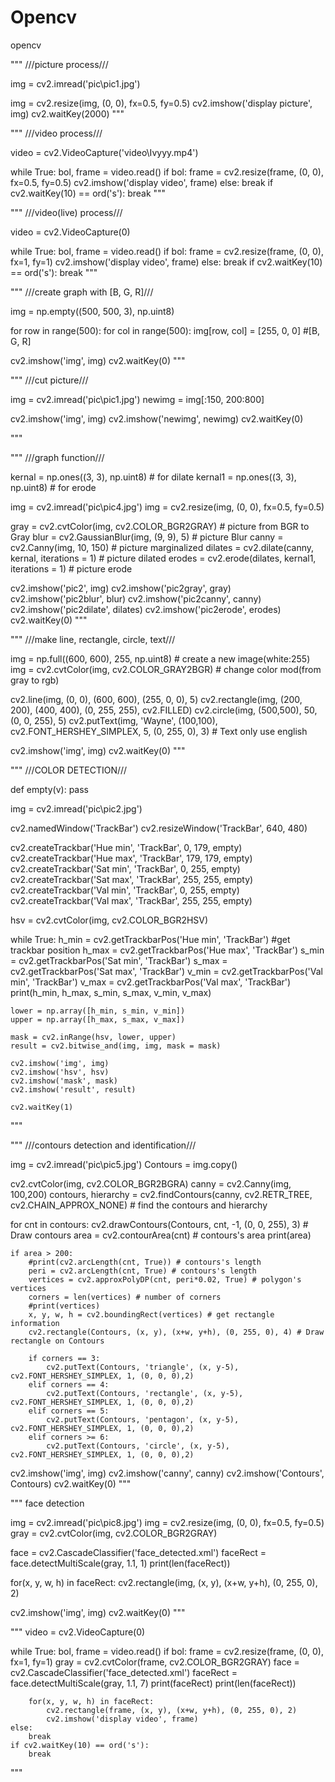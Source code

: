 # Opencv
 opencv
 
"""
///picture process///

img = cv2.imread('pic\\pic1.jpg')

img = cv2.resize(img, (0, 0), fx=0.5, fy=0.5)
cv2.imshow('display picture', img)
cv2.waitKey(2000)
"""

"""
///video process///

video  = cv2.VideoCapture('video\\Ivyyy.mp4')

while True:
    bol, frame = video.read()
    if bol:
        frame = cv2.resize(frame, (0, 0), fx=0.5, fy=0.5)
        cv2.imshow('display video', frame)
    else:
        break
    if cv2.waitKey(10) == ord('s'):
        break
"""

"""
///video(live) process///

video  = cv2.VideoCapture(0)

while True:
    bol, frame = video.read()
    if bol:
        frame = cv2.resize(frame, (0, 0), fx=1, fy=1)
        cv2.imshow('display video', frame)
    else:
        break
    if cv2.waitKey(10) == ord('s'):
        break
"""

"""
///create graph with [B, G, R]///

img = np.empty((500, 500, 3), np.uint8)

for row in range(500):
    for col in range(500):
        img[row, col] = [255, 0, 0] #[B, G, R]

cv2.imshow('img', img)
cv2.waitKey(0)
"""

"""
///cut picture///

img = cv2.imread('pic\\pic1.jpg')
newimg = img[:150, 200:800]

cv2.imshow('img', img)
cv2.imshow('newimg', newimg)
cv2.waitKey(0)

"""

"""
///graph function///

kernal = np.ones((3, 3), np.uint8) # for dilate
kernal1 = np.ones((3, 3), np.uint8) # for erode

img = cv2.imread('pic\\pic4.jpg')
img = cv2.resize(img, (0, 0), fx=0.5, fy=0.5)

gray = cv2.cvtColor(img, cv2.COLOR_BGR2GRAY) # picture from BGR to Gray
blur = cv2.GaussianBlur(img, (9, 9), 5) # picture Blur
canny = cv2.Canny(img, 10, 150) # picture marginalized
dilates = cv2.dilate(canny, kernal, iterations = 1) # picture dilated
erodes = cv2.erode(dilates, kernal1, iterations = 1) # picture erode


cv2.imshow('pic2', img)
cv2.imshow('pic2gray', gray) 
cv2.imshow('pic2blur', blur)
cv2.imshow('pic2canny', canny)
cv2.imshow('pic2dilate', dilates)
cv2.imshow('pic2erode', erodes)
cv2.waitKey(0)
"""

"""
///make line, rectangle, circle, text///

img = np.full((600, 600), 255, np.uint8) # create a new image(white:255) 
img = cv2.cvtColor(img, cv2.COLOR_GRAY2BGR) # change color mod(from gray to rgb)

cv2.line(img, (0, 0), (600, 600), (255, 0, 0), 5)
cv2.rectangle(img, (200, 200), (400, 400), (0, 255, 255), cv2.FILLED)
cv2.circle(img, (500,500), 50, (0, 0, 255), 5)
cv2.putText(img, 'Wayne', (100,100), cv2.FONT_HERSHEY_SIMPLEX, 5, (0, 255, 0), 3) # Text only use english

cv2.imshow('img', img)
cv2.waitKey(0)
"""

"""
///COLOR DETECTION///

def empty(v):
    pass

img = cv2.imread('pic\\pic2.jpg')

cv2.namedWindow('TrackBar')
cv2.resizeWindow('TrackBar', 640, 480)

cv2.createTrackbar('Hue min', 'TrackBar', 0, 179, empty)
cv2.createTrackbar('Hue max', 'TrackBar', 179, 179, empty)
cv2.createTrackbar('Sat min', 'TrackBar', 0, 255, empty)
cv2.createTrackbar('Sat max', 'TrackBar', 255, 255, empty)
cv2.createTrackbar('Val min', 'TrackBar', 0, 255, empty)
cv2.createTrackbar('Val max', 'TrackBar', 255, 255, empty)

hsv = cv2.cvtColor(img, cv2.COLOR_BGR2HSV)

while True:
    h_min = cv2.getTrackbarPos('Hue min', 'TrackBar') #get trackbar position
    h_max = cv2.getTrackbarPos('Hue max', 'TrackBar')
    s_min = cv2.getTrackbarPos('Sat min', 'TrackBar')
    s_max = cv2.getTrackbarPos('Sat max', 'TrackBar')
    v_min = cv2.getTrackbarPos('Val min', 'TrackBar')
    v_max = cv2.getTrackbarPos('Val max', 'TrackBar')
    print(h_min, h_max, s_min, s_max, v_min, v_max)

    lower = np.array([h_min, s_min, v_min])
    upper = np.array([h_max, s_max, v_max]) 

    mask = cv2.inRange(hsv, lower, upper)
    result = cv2.bitwise_and(img, img, mask = mask)

    cv2.imshow('img', img)
    cv2.imshow('hsv', hsv)
    cv2.imshow('mask', mask)
    cv2.imshow('result', result)
    
    cv2.waitKey(1)
"""

"""
///contours detection and identification///

img = cv2.imread('pic\\pic5.jpg')
Contours = img.copy()

cv2.cvtColor(img, cv2.COLOR_BGR2BGRA)
canny = cv2.Canny(img, 100,200)
contours, hierarchy = cv2.findContours(canny, cv2.RETR_TREE, cv2.CHAIN_APPROX_NONE) # find the contours and hierarchy

for cnt in contours:
    cv2.drawContours(Contours, cnt, -1, (0, 0, 255), 3) # Draw contours
    area = cv2.contourArea(cnt) # contours's area
    print(area)

    if area > 200:
        #print(cv2.arcLength(cnt, True)) # contours's length
        peri = cv2.arcLength(cnt, True) # contours's length
        vertices = cv2.approxPolyDP(cnt, peri*0.02, True) # polygon's vertices
        corners = len(vertices) # number of corners
        #print(vertices)
        x, y, w, h = cv2.boundingRect(vertices) # get rectangle information
        cv2.rectangle(Contours, (x, y), (x+w, y+h), (0, 255, 0), 4) # Draw rectangle on Contours

        if corners == 3:
            cv2.putText(Contours, 'triangle', (x, y-5), cv2.FONT_HERSHEY_SIMPLEX, 1, (0, 0, 0),2)
        elif corners == 4:
            cv2.putText(Contours, 'rectangle', (x, y-5), cv2.FONT_HERSHEY_SIMPLEX, 1, (0, 0, 0),2)
        elif corners == 5:
            cv2.putText(Contours, 'pentagon', (x, y-5), cv2.FONT_HERSHEY_SIMPLEX, 1, (0, 0, 0),2)
        elif corners >= 6:
            cv2.putText(Contours, 'circle', (x, y-5), cv2.FONT_HERSHEY_SIMPLEX, 1, (0, 0, 0),2)

cv2.imshow('img', img)
cv2.imshow('canny', canny)
cv2.imshow('Contours', Contours)
cv2.waitKey(0)
"""


"""
face detection

img = cv2.imread('pic\\pic8.jpg')
img = cv2.resize(img, (0, 0), fx=0.5, fy=0.5)
gray = cv2.cvtColor(img, cv2.COLOR_BGR2GRAY)

face = cv2.CascadeClassifier('face_detected.xml')
faceRect = face.detectMultiScale(gray, 1.1, 1)
print(len(faceRect))

for(x, y, w, h) in faceRect:
    cv2.rectangle(img, (x, y), (x+w, y+h), (0, 255, 0), 2)

cv2.imshow('img', img)
cv2.waitKey(0)
"""

"""
video  = cv2.VideoCapture(0)

while True:
    bol, frame = video.read()
    if bol:
        frame = cv2.resize(frame, (0, 0), fx=1, fy=1)
        gray = cv2.cvtColor(frame, cv2.COLOR_BGR2GRAY)
        face = cv2.CascadeClassifier('face_detected.xml')
        faceRect = face.detectMultiScale(gray, 1.1, 7)
        print(faceRect)
        print(len(faceRect))

        for(x, y, w, h) in faceRect:
            cv2.rectangle(frame, (x, y), (x+w, y+h), (0, 255, 0), 2)  
            cv2.imshow('display video', frame)
    else:
        break
    if cv2.waitKey(10) == ord('s'):
        break
"""